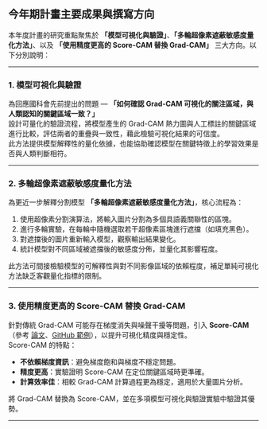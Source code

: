 ## 今年期計畫主要成果與撰寫方向

本年度計畫的研究重點聚焦於 **「模型可視化與驗證」**、**「多輪超像素遮蔽敏感度量化方法」**、以及 **「使用精度更高的 Score-CAM 替換 Grad-CAM」** 三大方向。以下分別說明：

---

### 1. 模型可視化與驗證
為回應國科會先前提出的問題 — **「如何確認 Grad-CAM 可視化的關注區域，與人類認知的關鍵區域一致？」**  
設計可量化的驗證流程，將模型產生的 Grad-CAM 熱力圖與人工標註的關鍵區域進行比較，評估兩者的重疊與一致性，藉此檢驗可視化結果的可信度。  
此方法提供模型解釋性的量化依據，也能協助確認模型在關鍵特徵上的學習效果是否與人類判斷相符。

---

### 2. 多輪超像素遮蔽敏感度量化方法
為更近一步解釋分割模型 **「多輪超像素遮蔽敏感度量化方法」**，核心流程為：
1. 使用超像素分割演算法，將輸入圖片分割為多個具語義關聯性的區塊。
2. 進行多輪實驗，在每輪中隨機選取若干超像素區塊進行遮擋（如填充黑色）。
3. 對遮擋後的圖片重新輸入模型，觀察輸出結果變化。
4. 統計模型對不同區域被遮擋後的敏感度分佈，並量化其影響程度。

此方法可間接檢驗模型的可解釋性與對不同影像區域的依賴程度，補足單純可視化方法缺乏客觀量化指標的限制。

---

### 3. 使用精度更高的 Score-CAM 替換 Grad-CAM
針對傳統 Grad-CAM 可能存在梯度消失與噪聲干擾等問題，引入 **Score-CAM**（參考 [論文](https://arxiv.org/abs/1910.01279)、[GitHub 範例](https://github.com/tabayashi0117/Score-CAM)），以提升可視化精度與穩定性。  
Score-CAM 的特點：
- **不依賴梯度資訊**：避免梯度飽和與梯度不穩定問題。
- **精度更高**：實驗證明 Score-CAM 在定位關鍵區域時更準確。
- **計算效率佳**：相較 Grad-CAM 計算過程更為穩定，適用於大量圖片分析。

將 Grad-CAM 替換為 Score-CAM，並在多項模型可視化與驗證實驗中驗證其優勢。

---
